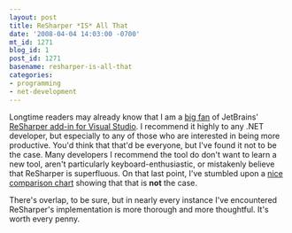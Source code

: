 ```yaml
---
layout: post
title: ReSharper *IS* All That
date: '2008-04-04 14:03:00 -0700'
mt_id: 1271
blog_id: 1
post_id: 1271
basename: resharper-is-all-that
categories:
- programming
- net-development
---
```

<p>
Longtime readers may already know that I am a <a href="/2008/01/29/on-a-resharper-kick-lately.aspx">big fan</a> of JetBrains' <a href="http://www.jetbrains.com/resharper/">ReSharper add-in for Visual Studio</a>. I recommend it highly to any .NET developer, but especially to any of those who are interested in being more productive. You'd think that that'd be everyone, but I've found it not to be the case. Many developers I recommend the tool do don't want to learn a new tool, aren't particularly keyboard-enthusiastic, or mistakenly believe that ReSharper is superfluous. On that last point, I've stumbled upon a <a href="http://www.jetbrains.com/resharper/features/ComparisonMatrix.html">nice comparison chart</a> showing that that is <strong>not</strong> the case.
</p>
<p>
There's overlap, to be sure, but in nearly every instance I've encountered ReSharper's implementation is more thorough and more thoughtful. It's worth every penny.
</p>
